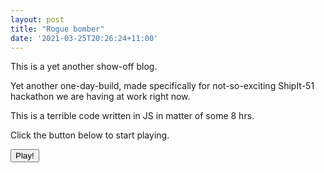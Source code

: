 ```yaml
---
layout: post
title: "Rogue bomber"
date: '2021-03-25T20:26:24+11:00'
---
```


This is a yet another show-off blog.

Yet another one-day-build, made specifically for not-so-exciting ShipIt-51 hackathon we are having at work right now.

This is a terrible code written in JS in matter of some 8 hrs.

Click the button below to start playing.

<div id="rogue-bomber-placeholder"></div>

<button id="start-rogue-bomber" class="btn btn-md btn-primary read-more">Play!</button>

<script>
window.addEventListener('DOMContentLoaded', () => {
  const bundle = document.createElement('script');

  bundle.onload = () => {
    document.querySelector('#start-rogue-bomber').onclick = () => {
      const canvas = document.createElement('canvas');
      const parent = document.querySelector('#rogue-bomber-placeholder').appendChild(canvas);
      window.__startRogueBomber(canvas);
    };
  };

  bundle.src = '/js/rogue-bomber.js';

  document.body.appendChild(bundle);
});
</script>
